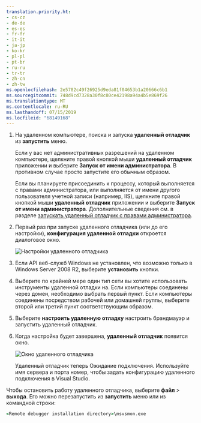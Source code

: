 ```yaml
---
translation.priority.ht:
- cs-cz
- de-de
- es-es
- fr-fr
- it-it
- ja-jp
- ko-kr
- pl-pl
- pt-br
- ru-ru
- tr-tr
- zh-cn
- zh-tw
ms.openlocfilehash: 2e5782c49f26925d9eda81f04653b1a20666c6b1
ms.sourcegitcommit: 748d9cd7328a30f8c80ce42198a94a4b5e869f26
ms.translationtype: MT
ms.contentlocale: ru-RU
ms.lasthandoff: 07/15/2019
ms.locfileid: "68149168"
---
```

1. На удаленном компьютере, поиска и запуска **удаленный отладчик** из **запустить** меню. 
   
   Если у вас нет административных разрешений на удаленном компьютере, щелкните правой кнопкой мыши **удаленный отладчик** приложении и выберите **Запуск от имени администратора**. В противном случае просто запустите его обычным образом.

   Если вы планируете присоединить к процессу, который выполняется с правами администратора, или выполняется от имени другого пользователя учетной записи (например, IIS), щелкните правой кнопкой мыши **удаленный отладчик** приложении и выберите **Запуск от имени администратора**. Дополнительные сведения см. в разделе [запускать удаленный отладчик с правами администратора](../remote-debugging-errors-and-troubleshooting.md#run-the-remote-debugger-as-an-administrator).
   
1. Первый раз при запуске удаленного отладчика (или до его настройки), **конфигурация удаленной отладки** откроется диалоговое окно.  
  
    ![Настройки удаленного отладчика](../media/remotedebuggerconfwizardpage.png "настройки удаленного отладчика")  
  
1. Если API веб-служб Windows не установлен, что возможно только в Windows Server 2008 R2, выберите **установить** кнопки.  
  
1. Выберите по крайней мере один тип сети вы хотите использовать инструменты удаленной отладки на. Если компьютеры соединены через домен, необходимо выбрать первый пункт. Если компьютеры соединены посредством рабочей или домашней группы, выберите второй или третий пункт соответствующим образом.  
  
1. Выберите **настроить удаленную отладку** настроить брандмауэр и запустить удаленный отладчик.  
  
1. Когда настройка будет завершена, **удаленный отладчик** появится окно.
  
    ![Окно удаленного отладчика](../media/remotedebuggerwindow.png "окне удаленного отладчика")
  
    Удаленный отладчик теперь Ожидание подключения. Используйте имя сервера и порта номер, чтобы задать конфигурацию удаленного подключения в Visual Studio.  
  
Чтобы остановить работу удаленного отладчика, выберите **файл** > **выхода**. Его можно перезапустить из **запустить** меню или из командной строки:  
  
```cmd
<Remote debugger installation directory>\msvsmon.exe
```
